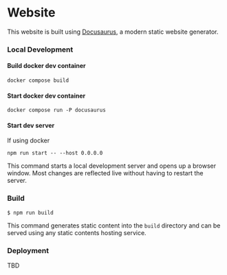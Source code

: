 # Website

This website is built using [Docusaurus](https://docusaurus.io/), a modern static website generator.

### Local Development

#### Build docker dev container
```
docker compose build
```

#### Start docker dev container
```
docker compose run -P docusaurus
```

#### Start dev server
If using docker
```
npm run start -- --host 0.0.0.0
```

This command starts a local development server and opens up a browser window. Most changes are reflected live without having to restart the server.

### Build

```
$ npm run build
```

This command generates static content into the `build` directory and can be served using any static contents hosting service.

### Deployment

TBD
